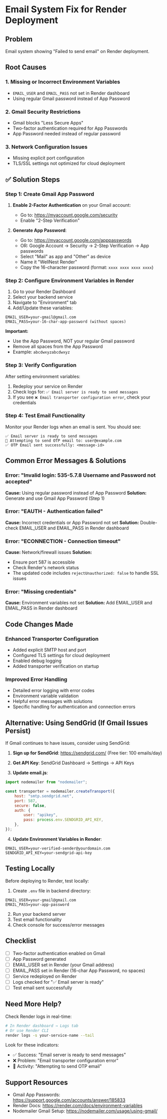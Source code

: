 # Email System Fix for Render Deployment

## Problem
Email system showing "Failed to send email" on Render deployment.

## Root Causes

### 1. **Missing or Incorrect Environment Variables**
   - `EMAIL_USER` and `EMAIL_PASS` not set in Render dashboard
   - Using regular Gmail password instead of App Password

### 2. **Gmail Security Restrictions**
   - Gmail blocks "Less Secure Apps"
   - Two-factor authentication required for App Passwords
   - App Password needed instead of regular password

### 3. **Network Configuration Issues**
   - Missing explicit port configuration
   - TLS/SSL settings not optimized for cloud deployment

## ✅ Solution Steps

### Step 1: Create Gmail App Password

1. **Enable 2-Factor Authentication** on your Gmail account:
   - Go to: https://myaccount.google.com/security
   - Enable "2-Step Verification"

2. **Generate App Password**:
   - Go to: https://myaccount.google.com/apppasswords
   - OR: Google Account → Security → 2-Step Verification → App passwords
   - Select "Mail" as app and "Other" as device
   - Name it "WellNest Render"
   - Copy the 16-character password (format: `xxxx xxxx xxxx xxxx`)

### Step 2: Configure Environment Variables in Render

1. Go to your Render Dashboard
2. Select your backend service
3. Navigate to "Environment" tab
4. Add/Update these variables:

```
EMAIL_USER=your-gmail@gmail.com
EMAIL_PASS=your-16-char-app-password (without spaces)
```

**Important:** 
- Use the App Password, NOT your regular Gmail password
- Remove all spaces from the App Password
- Example: `abcdwxyzabcdwxyz`

### Step 3: Verify Configuration

After setting environment variables:
1. Redeploy your service on Render
2. Check logs for: `✅ Email server is ready to send messages`
3. If you see `❌ Email transporter configuration error`, check your credentials

### Step 4: Test Email Functionality

Monitor your Render logs when an email is sent. You should see:
```
✅ Email server is ready to send messages
📧 Attempting to send OTP email to: user@example.com
✅ OTP Email sent successfully: <message-id>
```

## Common Error Messages & Solutions

### Error: "Invalid login: 535-5.7.8 Username and Password not accepted"
**Cause:** Using regular password instead of App Password
**Solution:** Generate and use Gmail App Password (Step 1)

### Error: "EAUTH - Authentication failed"
**Cause:** Incorrect credentials or App Password not set
**Solution:** Double-check EMAIL_USER and EMAIL_PASS in Render dashboard

### Error: "ECONNECTION - Connection timeout"
**Cause:** Network/firewall issues
**Solution:** 
- Ensure port 587 is accessible
- Check Render's network status
- The updated code includes `rejectUnauthorized: false` to handle SSL issues

### Error: "Missing credentials"
**Cause:** Environment variables not set
**Solution:** Add EMAIL_USER and EMAIL_PASS in Render dashboard

## Code Changes Made

### Enhanced Transporter Configuration
- Added explicit SMTP host and port
- Configured TLS settings for cloud deployment
- Enabled debug logging
- Added transporter verification on startup

### Improved Error Handling
- Detailed error logging with error codes
- Environment variable validation
- Helpful error messages with solutions
- Specific handling for authentication and connection errors

## Alternative: Using SendGrid (If Gmail Issues Persist)

If Gmail continues to have issues, consider using SendGrid:

1. **Sign up for SendGrid**: https://sendgrid.com/ (Free tier: 100 emails/day)

2. **Get API Key**: SendGrid Dashboard → Settings → API Keys

3. **Update email.js**:
```javascript
import nodemailer from "nodemailer";

const transporter = nodemailer.createTransport({
    host: "smtp.sendgrid.net",
    port: 587,
    secure: false,
    auth: {
        user: "apikey",
        pass: process.env.SENDGRID_API_KEY,
    },
});
```

4. **Update Environment Variables in Render**:
```
EMAIL_USER=your-verified-sender@yourdomain.com
SENDGRID_API_KEY=your-sendgrid-api-key
```

## Testing Locally

Before deploying to Render, test locally:

1. Create `.env` file in backend directory:
```
EMAIL_USER=your-gmail@gmail.com
EMAIL_PASS=your-app-password
```

2. Run your backend server
3. Test email functionality
4. Check console for success/error messages

## Checklist

- [ ] Two-factor authentication enabled on Gmail
- [ ] App Password generated
- [ ] EMAIL_USER set in Render (your Gmail address)
- [ ] EMAIL_PASS set in Render (16-char App Password, no spaces)
- [ ] Service redeployed on Render
- [ ] Logs checked for "✅ Email server is ready"
- [ ] Test email sent successfully

## Need More Help?

Check Render logs in real-time:
```bash
# In Render dashboard → Logs tab
# Or use Render CLI
render logs -s your-service-name --tail
```

Look for these indicators:
- ✅ Success: "Email server is ready to send messages"
- ❌ Problem: "Email transporter configuration error"
- 📧 Activity: "Attempting to send OTP email"

## Support Resources

- Gmail App Passwords: https://support.google.com/accounts/answer/185833
- Render Docs: https://render.com/docs/environment-variables
- Nodemailer Gmail Setup: https://nodemailer.com/usage/using-gmail/
